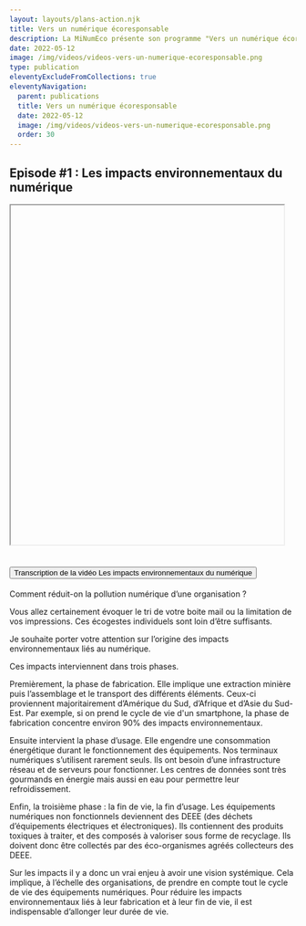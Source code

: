 ```yaml
---
layout: layouts/plans-action.njk
title: Vers un numérique écoresponsable
description: La MiNumEco présente son programme "Vers un numérique écoresponsable", une série de vidéos pour aider à prendre en compte et réduire l'empreinte environnementale du numérique.
date: 2022-05-12
image: /img/videos/videos-vers-un-numerique-ecoresponsable.png
type: publication
eleventyExcludeFromCollections: true
eleventyNavigation:
  parent: publications
  title: Vers un numérique écoresponsable
  date: 2022-05-12
  image: /img/videos/videos-vers-un-numerique-ecoresponsable.png
  order: 30
---
```


## Episode #1 : Les impacts environnementaux du numérique

<iframe
  width="480"
  height="595"
  src="https://www.dailymotion.com/embed/video/k7JQY0UuAARU2PxXo2p?autoplay=1"
  srcdoc="<style>*{padding:0;margin:0;overflow:hidden}html,body{height:100%}img,span{position:absolute;width:100%;top:0;bottom:0;margin:auto}span{height:1.5em;text-align:center;font:48px/1.5 sans-serif;color:white;text-shadow:0 0 0.5em black}</style><a href=https://www.dailymotion.com/embed/video/k7JQY0UuAARU2PxXo2p?autoplay=1><img src=/img/videos/apercu-episode1.jpg alt='Les impacts environnementaux du numérique'><span aria-hidden='true'>▶</span></a>"
  frameborder="0"
  allowfullscreen
  allow="autoplay"
  title="Voir la vidéo Les impacts environnementaux du numérique"
></iframe>


<section class="fr-accordion">
  <h2 class="fr-accordion__title">
    <button class="fr-accordion__btn" aria-expanded="false" aria-controls="accordion-transcription">Transcription de la vidéo Les impacts environnementaux du numérique</button>
  </h2>
  <div class="fr-collapse" id="accordion-transcription">

Comment réduit-on la pollution numérique d’une organisation ?

Vous allez certainement évoquer le tri de votre boite mail ou la limitation de vos impressions. Ces écogestes individuels sont loin d’être suffisants.

Je souhaite porter votre attention sur l’origine des impacts environnementaux liés au numérique.

Ces impacts interviennent dans trois phases.

Premièrement, la phase de fabrication. Elle implique une extraction minière puis l’assemblage et le transport des différents éléments. Ceux-ci proviennent majoritairement d’Amérique du Sud, d’Afrique et d’Asie du Sud-Est. Par exemple, si on prend le cycle de vie d'un smartphone, la phase de fabrication concentre environ 90% des impacts environnementaux.

Ensuite intervient la phase d’usage. Elle engendre une consommation énergétique durant le fonctionnement des équipements. Nos terminaux numériques s’utilisent rarement seuls. Ils ont besoin d’une infrastructure réseau et de serveurs pour fonctionner. Les centres de données sont très gourmands en énergie mais aussi en eau pour permettre leur refroidissement.

Enfin, la troisième phase : la fin de vie, la fin d’usage. Les équipements numériques non fonctionnels deviennent des DEEE (des déchets d’équipements électriques et électroniques). Ils contiennent des produits toxiques à traiter, et des composés à valoriser sous forme de recyclage. Ils doivent donc être collectés par des éco-organismes agréés collecteurs des DEEE.

Sur les impacts il y a donc un vrai enjeu à avoir une vision systémique. Cela implique, à l’échelle des organisations, de prendre en compte tout le cycle de vie des équipements numériques. Pour réduire les impacts environnementaux liés à leur fabrication et à leur fin de vie, il est indispensable d’allonger leur durée de vie.

  </div>
</div>
